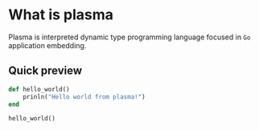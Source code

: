# What is plasma

Plasma is interpreted dynamic type programming language focused in `Go` application embedding.

## Quick preview

```ruby
def hello_world()
    prinln("Hello world from plasma!")
end

hello_world()
```
